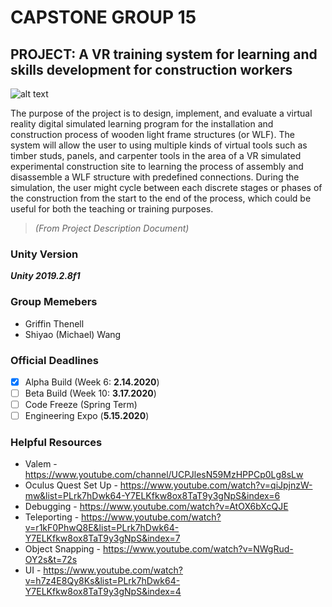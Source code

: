 # CAPSTONE GROUP 15

## PROJECT: A VR training system for learning and skills development for construction workers
![alt text](https://i.pinimg.com/originals/b3/90/ce/b390ceab2d88238a0c8903f12e18d79a.jpg "Placeholder Image till We Can Have One of Our Own")


The purpose of the project is to design, implement, and evaluate a virtual reality digital simulated
learning program for the installation and construction process of wooden light frame structures (or WLF).
The system will allow the user to using multiple kinds of virtual tools such as timber studs, panels, and
carpenter tools in the area of a VR simulated experimental construction site to learning the process of
assembly and disassemble a WLF structure with predefined connections. During the simulation, the user
might cycle between each discrete stages or phases of the construction from the start to the end of the
process, which could be useful for both the teaching or training purposes.
> *(From Project Description Document)*

### Unity Version
***Unity 2019.2.8f1***

### Group Memebers
- Griffin Thenell
- Shiyao (Michael) Wang

### Official Deadlines
- [X] Alpha Build (Week 6: **2.14.2020**)
- [ ] Beta Build  (Week 10: **3.17.2020**)
- [ ] Code Freeze (Spring Term)
- [ ] Engineering Expo (**5.15.2020**)

### Helpful Resources
- Valem - https://www.youtube.com/channel/UCPJlesN59MzHPPCp0Lg8sLw
- Oculus Quest Set Up - https://www.youtube.com/watch?v=qiJpjnzW-mw&list=PLrk7hDwk64-Y7ELKfkw8ox8TaT9y3gNpS&index=6
- Debugging - https://www.youtube.com/watch?v=AtOX6bXcQJE
- Teleporting - https://www.youtube.com/watch?v=r1kF0PhwQ8E&list=PLrk7hDwk64-Y7ELKfkw8ox8TaT9y3gNpS&index=7
- Object Snapping - https://www.youtube.com/watch?v=NWgRud-OY2s&t=72s
- UI - https://www.youtube.com/watch?v=h7z4E8Qy8Ks&list=PLrk7hDwk64-Y7ELKfkw8ox8TaT9y3gNpS&index=4
